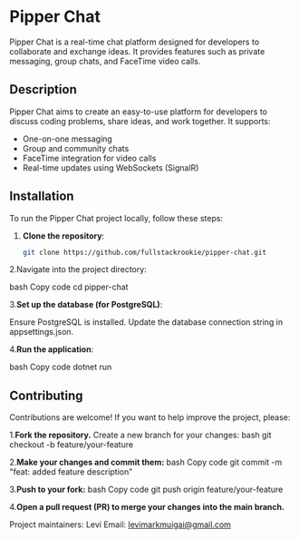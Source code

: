# Pipper Chat

Pipper Chat is a real-time chat platform designed for developers to collaborate and exchange ideas. It provides features such as private messaging, group chats, and FaceTime video calls.

## Description

Pipper Chat aims to create an easy-to-use platform for developers to discuss coding problems, share ideas, and work together. It supports:

- One-on-one messaging
- Group and community chats
- FaceTime integration for video calls
- Real-time updates using WebSockets (SignalR)

## Installation

To run the Pipper Chat project locally, follow these steps:

1. **Clone the repository**:
   ```bash
   git clone https://github.com/fullstackrookie/pipper-chat.git
2.Navigate into the project directory:

bash
Copy code
cd pipper-chat

3.**Set up the database (for PostgreSQL)**:

Ensure PostgreSQL is installed.
Update the database connection string in appsettings.json.

4.**Run the application**:

bash
Copy code
dotnet run


##  Contributing
Contributions are welcome! If you want to help improve the project, please:

1.**Fork the repository.**
Create a new branch for your changes:
bash
git checkout -b feature/your-feature

2.**Make your changes and commit them:**
bash
Copy code
git commit -m "feat: added feature description"

3.**Push to your fork:**
bash
Copy code
git push origin feature/your-feature

4.**Open a pull request (PR) to merge your changes into the main branch.**


Project maintainers: Levi
Email: levimarkmuigai@gmail.com
